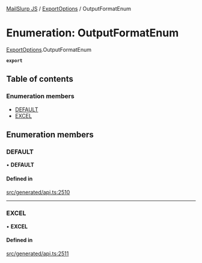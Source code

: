 [MailSlurp JS](../README.md) / [ExportOptions](../modules/ExportOptions.md) / OutputFormatEnum

# Enumeration: OutputFormatEnum

[ExportOptions](../modules/ExportOptions.md).OutputFormatEnum

**`export`**

## Table of contents

### Enumeration members

- [DEFAULT](ExportOptions.OutputFormatEnum.md#default)
- [EXCEL](ExportOptions.OutputFormatEnum.md#excel)

## Enumeration members

### DEFAULT

• **DEFAULT**

#### Defined in

[src/generated/api.ts:2510](https://github.com/mailslurp/mailslurp-client/blob/6bcf839/src/generated/api.ts#L2510)

___

### EXCEL

• **EXCEL**

#### Defined in

[src/generated/api.ts:2511](https://github.com/mailslurp/mailslurp-client/blob/6bcf839/src/generated/api.ts#L2511)
